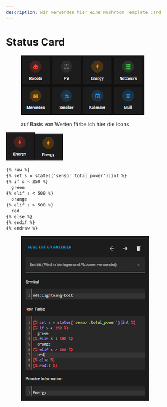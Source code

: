 ```yaml
---
description: wir verwenden hier eine Mushroom Template Card
---
```


# Status Card

<figure><img src="../../../.gitbook/assets/image (7).png" alt=""><figcaption><p>auf Basis von Werten färbe ich hier die Icons</p></figcaption></figure>

<img src="../../../.gitbook/assets/image (4).png" alt="" data-size="original"><img src="../../../.gitbook/assets/image (5).png" alt="" data-size="original">

```
{% raw %}
{% set s = states('sensor.total_power')|int %}
{% if s < 250 %}
  green
{% elif s < 500 %}
  orange
{% elif s > 500 %}
  red
{% else %}
{% endif %}
{% endraw %}
```

<figure><img src="../../../.gitbook/assets/image (6).png" alt=""><figcaption></figcaption></figure>
